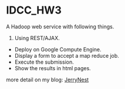 # IDCC_HW3

A Hadoop web service with following things.

1. Using REST/AJAX.
* Deploy on Google Compute Engine.
* Display a form to accept a map reduce job.
* Execute the submission.
* Show the results in html pages.
 
more detail on my blog: [JerryNest](http://www.jerrynest.com/create-hadooop-web-service/)


